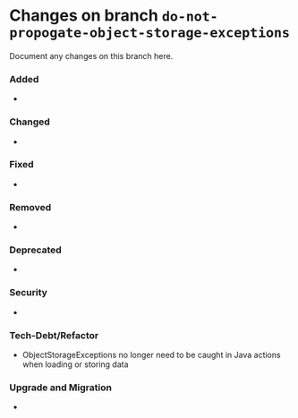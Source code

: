 # Changes on branch `do-not-propogate-object-storage-exceptions`
Document any changes on this branch here.
### Added
- 

### Changed
- 

### Fixed
- 

### Removed
- 

### Deprecated
- 

### Security
- 

### Tech-Debt/Refactor
- ObjectStorageExceptions no longer need to be caught in Java actions when loading or storing data

### Upgrade and Migration
- 
